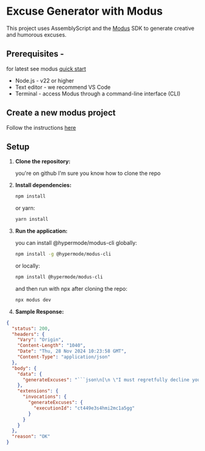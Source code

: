 # Excuse Generator with Modus

This project uses AssemblyScript and the [Modus](https://docs.hypermode.com/modus/overview) SDK to generate creative and humorous excuses.

## Prerequisites -

for latest see modus [quick start](https://docs.hypermode.com/modus/quickstart#prerequisites)

- Node.js - v22 or higher
- Text editor - we recommend VS Code
- Terminal - access Modus through a command-line interface (CLI)
  ​

## Create a new modus project

Follow the instructions [here](https://docs.hypermode.com/modus/quickstart#building-your-first-modus-app)

## Setup

1. **Clone the repository:**

   you're on github I'm sure you know how to clone the repo

2. **Install dependencies:**

   ```bash
   npm install
   ```

   or yarn:

   ```bash
   yarn install
   ```

3. **Run the application:**

   you can install @hypermode/modus-cli globally:

   ```bash
   npm install -g @hypermode/modus-cli
   ```

   or locally:

   ```bash
   npm install @hypermode/modus-cli
   ```

   and then run with npx after cloning the repo:

   ```bash
   npx modus dev
   ```

4. **Sample Response:**

````json
{
  "status": 200,
  "headers": {
    "Vary": "Origin",
    "Content-Length": "1040",
    "Date": "Thu, 28 Nov 2024 10:23:58 GMT",
    "Content-Type": "application/json"
  },
  "body": {
    "data": {
      "generateExcuses": "```json\n[\n \"I must regretfully decline your YALDA invitation because I have entered into an exclusive, long-term contract with a secret society of vampire librarians. They need me to translate their ancient scrolls into modern emojis, and it turns out the longest night of the year is when they get the most 'lit'. My absence would surely result in a catastrophic, apocalyptic reading room riot, and nobody wants that kind of chaos over a fruit platter, right?\",\n \n \"Unfortunately, I won’t be able to attend YALDA this time as I am on a quest to recover my stolen shadow from a league of interdimensional narwhals. Somehow, they’ve mistaken it for the mythical 'Night-Sparkle Luminance' which they intend to use to overthrow Neptune's throne. I’m afraid dealing with a potential cosmic marine monarchy crisis takes precedence over munching on watermelon, though I hear the seeds are quite tasty.\"\n]\n```"
    },
    "extensions": {
      "invocations": {
        "generateExcuses": {
          "executionId": "ct449e3s4hmi2mc1a5gg"
        }
      }
    }
  },
  "reason": "OK"
}
````
